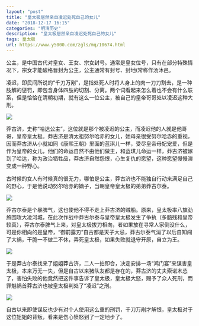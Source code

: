 ```yaml
---
layout: "post"
title: "皇太极居然亲自凌迟处死自己的女儿"
date: "2018-12-17 16:15"
categories: "明清历史"
description: "皇太极居然亲自凌迟处死自己的女儿"
tags: 皇太极
url: https://www.y5000.com/zgls/mq/10674.html
---
```






公主，是中国古代对皇女、王女、宗女封号。通常是皇女位号，只有在部分特殊情况下，宗女才能破格晋封为公主，公主通常有封号、封地(常称作汤沐邑。

凌迟，即民间所说的“千刀万剐”，是指处死人时将人身上的肉一刀刀割去，是一种肢解的惩罚，即包含身体四肢的切割、分离。两个词看起来怎么着也不会有什么联系，但是恰恰在清朝初期，就有这么一位公主，被自己的皇帝哥哥处以凌迟这种大刑。

![](https://img.y5000.com/uploads/allimg/170114/135Z03422-0.jpg)

莽古济，史称“哈达公主”，这位就是那个被凌迟的公主，而凌迟他的人就是他哥哥，皇帝皇太极。莽古济是清太祖努尔哈赤的女儿，她母亲很受努尔哈赤的重视，因而莽古济从小就如同《康熙王朝》里面的蓝琪儿一样，受尽皇帝母妃宠爱，但是作为皇帝的女儿，他们的命运自然不由他们做主，和蓝琪儿命运一样，莽古济被嫁到了哈达，称为政治牺牲品，莽古济自然怨恨，心生复仇的愿望，这种愿望慢慢演变成一种野心。

古时候的女人有时候真的很无力，哪怕是公主，莽古济也不能独自行动来满足自己的野心，于是他说动努尔哈赤的嫡子，当朝皇帝皇太极的弟弟莽古尔泰。

![](https://img.y5000.com/uploads/allimg/170114/135Z01X4-1.jpg)

莽古尔泰是个暴脾气，这也使他不得不走上莽古济的贼船。原来，皇太极率八旗劲旅围攻大凌河城，在此次作战中莽古尔泰与皇帝皇太极发生了争执（多脑残和皇帝较真），莽古尔泰脾气上来，对皇太极拔刀相向，者如果放在寻常人家倒没什么，可是你相向的是皇帝，“御前露刃”自古都是天子大忌，莽古尔泰气消了以后自知闯了大祸，干脆一不做二不休，弄死皇太极，如果失败就退守开原，自立为王。

![](https://img.y5000.com/uploads/allimg/170114/135Z04L3-2.jpg)

于是莽古尔泰找来了姐姐莽古济，二人一拍即合，决定安排一场“鸿门宴”来谋害皇太极，本来万无一失，但是自古以来猪队友都是存在的，莽古济的丈夫索诺木怂了，害怕失败的他竟然把这件事告诉了皇太极，皇太极大怒，赐予了众人死刑，而罪魁祸首莽古济也被皇太极判处了“凌迟”之刑。

![](https://img.y5000.com/uploads/allimg/170114/135Z06010-3.jpg)

自古以来即使谋反也少有对个人使用这么重的刑罚，千刀万剐才解恨，皇太极对于这位姐姐的背叛，看来是伤心愤怒到了一定地步了。
